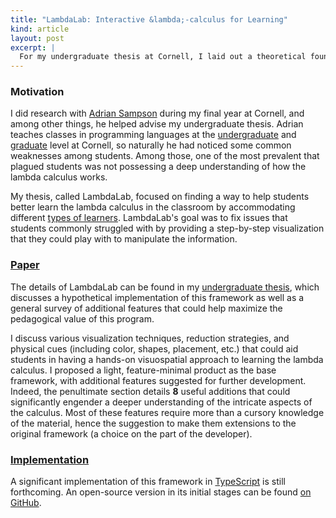 ```yaml
---
title: "LambdaLab: Interactive &lambda;-calculus for Learning"
kind: article
layout: post
excerpt: |
  For my undergraduate thesis at Cornell, I laid out a theoretical foundation for an interactive visual tool that students could utilize to aid in learning the lambda calculus. Lambda calculus underscores some of the fundamental core of functional programming languages. Its simplicity and power often work as a useful model for semantic analysis. However, some of its abstraction often pose challenges in the classroom. Arguably some of the pedagogical methods by which lambda calculus is instructed to newly-minted functional programming students is wanting. This is where LambdaLab comes into the picture.
---
```


### Motivation

I did research with [Adrian Sampson][adrian] during my final year at Cornell, and among other things, he helped advise my undergraduate thesis. Adrian teaches classes in programming languages at the [undergraduate][ugrad-pl] and [graduate][grad-pl] level at Cornell, so naturally he had noticed some common weaknesses among students. Among those, one of the most prevalent that plagued students was not possessing a deep understanding of how the lambda calculus works.

My thesis, called LambdaLab, focused on finding a way to help students better learn the lambda calculus in the classroom by accommodating different [types of learners][learners]. LambdaLab's goal was to fix issues that students commonly struggled with by providing a step-by-step visualization that they could play with to manipulate the information.

### [Paper][thesis]

The details of LambdaLab can be found in my [undergraduate thesis][thesis], which discusses a hypothetical implementation of this framework as well as a general survey of additional features that could help maximize the pedagogical value of this program.

I discuss various visualization techniques, reduction strategies, and physical cues (including color, shapes, placement, etc.) that could aid students in having a hands-on visuospatial approach to learning the lambda calculus. I proposed a light, feature-minimal product as the base framework, with additional features suggested for further development. Indeed, the penultimate section details **8** useful additions that could significantly engender a deeper understanding of the intricate aspects of the calculus. Most of these features require more than a cursory knowledge of the material, hence the suggestion to make them extensions to the original framework (a choice on the part of the developer).

### [Implementation][lambdalab]

A significant implementation of this framework in [TypeScript][] is still forthcoming. An open-source version in its initial stages can be found [on GitHub][lambdalab].

[adrian]:     www.cs.cornell.edu/~asampson
[ugrad-pl]:   https://www.cs.cornell.edu/courses/cs4110/2016fa
[grad-pl]:    https://www.cs.cornell.edu/courses/cs6110/2017sp
[learners]:   http://www.tecweb.org/styles/gardner.html

[thesis]:     {{site.baseurl}}/media/ugrad-thesis.pdf

[typescript]: https://www.typescriptlang.org/
[lambdalab]:  https://github.com/sampsyo/lambdalab